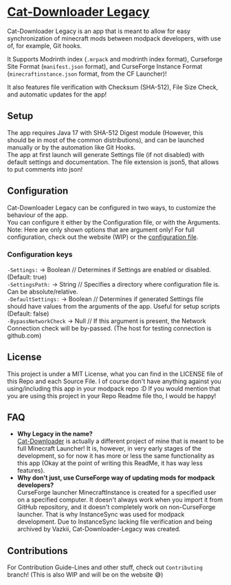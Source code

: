 # [Cat-Downloader Legacy](https://kanzaji.github.io/Cat-Downloader-Legacy/)
Cat-Downloader Legacy is an app that is meant to allow for easy synchronization of minecraft mods between modpack developers, with use of, for example, Git hooks.

It Supports Modrinth index (`.mrpack` and modrinth index format), Curseforge Site Format (`manifest.json` format), and CurseForge Instance Format (`minecraftinstance.json` format, from the CF Launcher)!

It also features file verification with Checksum (SHA-512), File Size Check, and automatic updates for the app!

## Setup
The app requires Java 17 with SHA-512 Digest module (However, this should be in most of the common distributions), and can be launched manually or by the automation like Git Hooks.<br>
The app at first launch will generate Settings file (if not disabled) with default settings and documentation. The file extension is json5, that allows to put comments into json!

## Configuration
Cat-Downloader Legacy can be configured in two ways, to customize the behaviour of the app.<br>
You can configure it either by the Configuration file, or with the Arguments.
Note: Here are only shown options that are argument only! For full configuration, check out the website (WIP) or the [configuration file](https://github.com/Kanzaji/Cat-Downloader-Legacy/blob/main/src/catdownloaderlegacy/src/main/resources/assets/templates/settings.json5).

### Configuration keys
`-Settings:`        -> Boolean // Determines if Settings are enabled or disabled. (Default: true)<br>
`-SettingsPath:`    -> String // Specifies a directory where configuration file is. Can be absolute/relative.<br>
`-DefaultSettings:` -> Boolean // Determines if generated Settings file should have values from the arguments of the app. Useful for setup scripts (Default: false)<br>
`-BypassNetworkCheck` -> Null // If this argument is present, the Network Connection check will be by-passed. (The host for testing connection is github.com)<br>

## License
This project is under a MIT License, what you can find in the LICENSE file of this Repo and each Source File. I of course don't have anything against you using/including this app in your modpack repo :D If you would mention that you are using this project in your Repo Readme file tho, I would be happy!

## FAQ
- **Why Legacy in the name?<br>**
  [Cat-Downloader](https://github.com/Kanzaji/Cat-Downloader) is actually a different project of mine that is meant to be full Minecraft Launcher! It is, however, in very early stages of the development, so for now it has more or less the same functionality as this app (Okay at the point of writing this ReadMe, it has way less features).
- **Why don't just, use CurseForge way of updating mods for modpack developers?**<br>
  CurseForge launcher MinecraftInstance is created for a specified user on a specified computer. It doesn't always work when you import it from GitHub repository, and it doesn't completely work on non-CurseForge launcher. That is why InstanceSync was used for modpack development. Due to InstanceSync lacking file verification and being archived by Vazkii, Cat-Downloader-Legacy was created.

## Contributions

For Contribution Guide-Lines and other stuff, check out `Contributing` branch!
(This is also WIP and will be on the website 😅)
